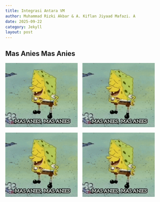 ```yaml
---
title: Integrasi Antara VM
author: Muhammad Rizki Akbar & A. Kiflan Jiyaad Mafazi. A
date: 2025-09-22
category: Jekyll
layout: post
---
```


## Mas Anies Mas Anies<br>
<div style="display: flex; gap: 15px;">
  <img src="/assets/gitbook/images/mas-anies-anies-baswedan.gif" alt="Gambar 1" style="width: 45%;">
  <img src="/assets/gitbook/images/mas-anies-anies-baswedan.gif" alt="Gambar 1" style="width: 45%;">
</div>
<br>
<div style="display: flex; gap: 15px;">
  <img src="/assets/gitbook/images/mas-anies-anies-baswedan.gif" alt="Gambar 1" style="width: 45%;">
  <img src="/assets/gitbook/images/mas-anies-anies-baswedan.gif" alt="Gambar 1" style="width: 45%;">
</div>
